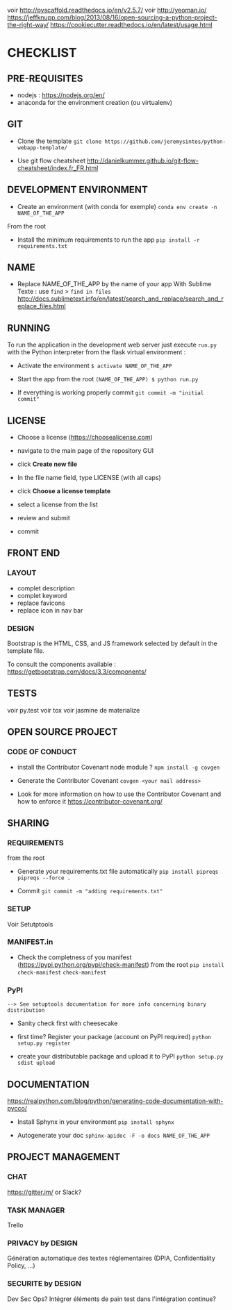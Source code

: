 voir http://pyscaffold.readthedocs.io/en/v2.5.7/
voir http://yeoman.io/
https://jeffknupp.com/blog/2013/08/16/open-sourcing-a-python-project-the-right-way/
https://cookiecutter.readthedocs.io/en/latest/usage.html


# CHECKLIST

## PRE-REQUISITES
- nodejs : https://nodejs.org/en/
- anaconda for the environment creation (ou virtualenv)




## GIT

- Clone the template
	`git clone https://github.com/jeremysintes/python-webapp-template/`

- Use git flow cheatsheet
	http://danielkummer.github.io/git-flow-cheatsheet/index.fr_FR.html




## DEVELOPMENT ENVIRONMENT

- Create an environment (with conda for exemple)
	`conda env create -n NAME_OF_THE_APP`

From the root
- Install the minimum requirements to run the app
	`pip install -r requirements.txt`



## NAME

- Replace NAME_OF_THE_APP by the name of your app
	With Sublime Texte : use `find` > `find in files`
	http://docs.sublimetext.info/en/latest/search_and_replace/search_and_replace_files.html


## RUNNING


To run the application in the development web server just execute `run.py` with the Python interpreter from the flask virtual environment :

- Activate the environment 
	`$ activate NAME_OF_THE_APP`

- Start the app
	from the root
	`(NAME_OF_THE_APP) $ python run.py`


- If everything is working properly commit
	`git commit -m "initial commit"`




## LICENSE

- Choose a license (https://choosealicense.com)

- navigate to the main page of the repository GUI

- click __Create new file__

- In the file name field, type LICENSE (with all caps)

- click __Choose a license template__

- select a license from the list

- review and submit

- commit



## FRONT END

### LAYOUT

- complet description
- complet keyword
- replace favicons
- replace icon in nav bar


### DESIGN

Bootstrap is the HTML, CSS, and JS framework selected by default in the template file.

To consult the components available : 
	https://getbootstrap.com/docs/3.3/components/



## TESTS

voir py.test
voir tox
voir jasmine de materialize





## OPEN SOURCE PROJECT

### CODE OF CONDUCT

- install the Contributor Covenant node module ?
	`npm install -g covgen`

- Generate the Contributor Covenant
	`covgen <your mail address>`	

- Look for more information on how to use the Contributor Covenant and how to enforce it
	https://contributor-covenant.org/




## SHARING

### REQUIREMENTS
from the root
- Generate your requirements.txt file automatically 
	`pip install pipreqs`
	`pipreqs --force .`

- Commit
	`git commit -m "adding requirements.txt"`


### SETUP

Voir Setutptools

### MANIFEST.in

- Check the completness of you manifest (https://pypi.python.org/pypi/check-manifest)
from the root
`pip install check-manifest`
`check-manifest`


### PyPI 

	--> See setuptools documentation for more info concerning binary distribution

- Sanity check first with cheesecake

- first time? Register your package (account on PyPI required)
	`python setup.py register`

- create your distributable package and upload it to PyPI
	`python setup.py sdist upload`



## DOCUMENTATION

https://realpython.com/blog/python/generating-code-documentation-with-pycco/

- Install Sphynx in your environment
	`pip install sphynx`

- Autogenerate your doc
	`sphinx-apidoc -F -o docs NAME_OF_THE_APP`




## PROJECT MANAGEMENT
### CHAT
https://gitter.im/ or Slack?

### TASK MANAGER
Trello


### PRIVACY by DESIGN
Génération automatique des textes réglementaires (DPIA, Confidentiality Policy, ...)


### SECURITE by DESIGN
Dev Sec Ops? Intégrer éléments de pain test dans l'intégration continue?
